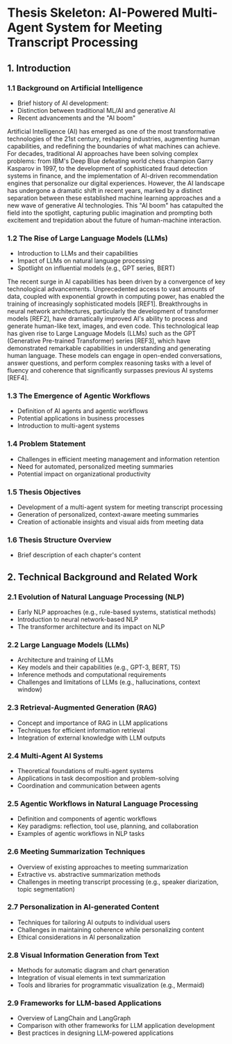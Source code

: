 # Thesis Skeleton: AI-Powered Multi-Agent System for Meeting Transcript Processing

## 1. Introduction

### 1.1 Background on Artificial Intelligence
- Brief history of AI development:
- Distinction between traditional ML/AI and generative AI
- Recent advancements and the "AI boom"

Artificial Intelligence (AI) has emerged as one of the most transformative technologies of the 21st century, reshaping industries, augmenting human capabilities, and redefining the boundaries of what machines can achieve. For decades, traditional AI approaches have been solving complex problems: from IBM's Deep Blue defeating world chess champion Garry Kasparov in 1997, to the development of sophisticated fraud detection systems in finance, and the implementation of AI-driven recommendation engines that personalize our digital experiences. However, the AI landscape has undergone a dramatic shift in recent years, marked by a distinct separation between these established machine learning approaches and a new wave of generative AI technologies. This "AI boom" has catapulted the field into the spotlight, capturing public imagination and prompting both excitement and trepidation about the future of human-machine interaction.

### 1.2 The Rise of Large Language Models (LLMs)
- Introduction to LLMs and their capabilities
- Impact of LLMs on natural language processing
- Spotlight on influential models (e.g., GPT series, BERT)

The recent surge in AI capabilities has been driven by a convergence of key technological advancements. Unprecedented access to vast amounts of data, coupled with exponential growth in computing power, has enabled the training of increasingly sophisticated models [REF1]. Breakthroughs in neural network architectures, particularly the development of transformer models [REF2], have dramatically improved AI's ability to process and generate human-like text, images, and even code. This technological leap has given rise to Large Language Models (LLMs) such as the GPT (Generative Pre-trained Transformer) series [REF3], which have demonstrated remarkable capabilities in understanding and generating human language. These models can engage in open-ended conversations, answer questions, and perform complex reasoning tasks with a level of fluency and coherence that significantly surpasses previous AI systems [REF4].

### 1.3 The Emergence of Agentic Workflows
- Definition of AI agents and agentic workflows
- Potential applications in business processes
- Introduction to multi-agent systems

### 1.4 Problem Statement
- Challenges in efficient meeting management and information retention
- Need for automated, personalized meeting summaries
- Potential impact on organizational productivity

### 1.5 Thesis Objectives
- Development of a multi-agent system for meeting transcript processing
- Generation of personalized, context-aware meeting summaries
- Creation of actionable insights and visual aids from meeting data

### 1.6 Thesis Structure Overview
- Brief description of each chapter's content

## 2. Technical Background and Related Work

### 2.1 Evolution of Natural Language Processing (NLP)
- Early NLP approaches (e.g., rule-based systems, statistical methods)
- Introduction to neural network-based NLP
- The transformer architecture and its impact on NLP

### 2.2 Large Language Models (LLMs)
- Architecture and training of LLMs
- Key models and their capabilities (e.g., GPT-3, BERT, T5)
- Inference methods and computational requirements
- Challenges and limitations of LLMs (e.g., hallucinations, context window)

### 2.3 Retrieval-Augmented Generation (RAG)
- Concept and importance of RAG in LLM applications
- Techniques for efficient information retrieval
- Integration of external knowledge with LLM outputs

### 2.4 Multi-Agent AI Systems
- Theoretical foundations of multi-agent systems
- Applications in task decomposition and problem-solving
- Coordination and communication between agents

### 2.5 Agentic Workflows in Natural Language Processing
- Definition and components of agentic workflows
- Key paradigms: reflection, tool use, planning, and collaboration
- Examples of agentic workflows in NLP tasks

### 2.6 Meeting Summarization Techniques
- Overview of existing approaches to meeting summarization
- Extractive vs. abstractive summarization methods
- Challenges in meeting transcript processing (e.g., speaker diarization, topic segmentation)

### 2.7 Personalization in AI-generated Content
- Techniques for tailoring AI outputs to individual users
- Challenges in maintaining coherence while personalizing content
- Ethical considerations in AI personalization

### 2.8 Visual Information Generation from Text
- Methods for automatic diagram and chart generation
- Integration of visual elements in text summarization
- Tools and libraries for programmatic visualization (e.g., Mermaid)

### 2.9 Frameworks for LLM-based Applications
- Overview of LangChain and LangGraph
- Comparison with other frameworks for LLM application development
- Best practices in designing LLM-powered applications
